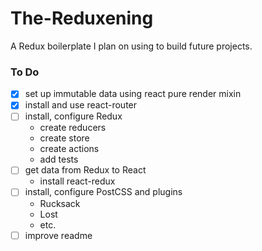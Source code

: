 # The-Reduxening
A Redux boilerplate I plan on using to build future projects.

### To Do
- [x] set up immutable data using react pure render mixin
- [x] install and use react-router
- [ ] install, configure Redux
	- create reducers
	- create store
	- create actions
	- add tests
- [ ] get data from Redux to React
	- install react-redux
- [ ] install, configure PostCSS and plugins
	- Rucksack
	- Lost
	- etc.
- [ ] improve readme	
